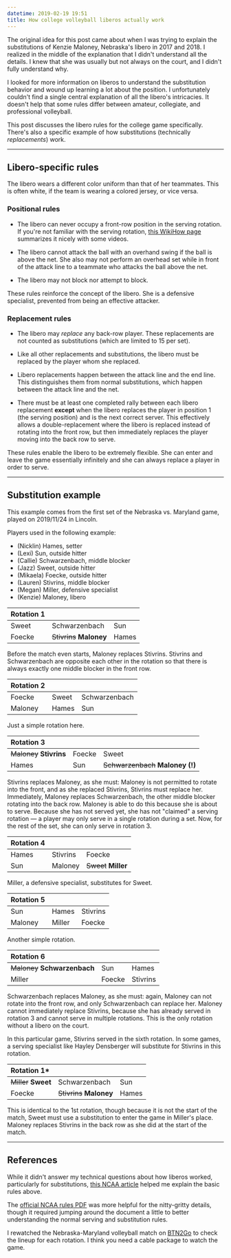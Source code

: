 ```yaml
---
datetime: 2019-02-19 19:51
title: How college volleyball liberos actually work
---
```


The original idea for this post came about when I was trying to explain the substitutions of Kenzie Maloney, Nebraska's libero in 2017 and 2018. I realized in the middle of the explanation that I didn't understand all the details. I knew that she was usually but not always on the court, and I didn't fully understand why.

I looked for more information on liberos to understand the substitution behavior and wound up learning a lot about the position. I unfortunately couldn't find a single central explanation of all the libero's intricacies. It doesn't help that some rules differ between amateur, collegiate, and professional volleyball.

This post discusses the libero rules for the college game specifically. There's also a specific example of how substitutions (technically _replacements_) work.

---

## Libero-specific rules

The libero wears a different color uniform than that of her teammates. This is often white, if the team is wearing a colored jersey, or vice versa.

### Positional rules

- The libero can never occupy a front-row position in the serving rotation. If you're not familiar with the serving rotation, [this WikiHow page](https://www.wikihow.com/Rotate-in-Volleyball) summarizes it nicely with some videos.

- The libero cannot attack the ball with an overhand swing if the ball is above the net. She also may not perform an overhead set while in front of the attack line to a teammate who attacks the ball above the net.

- The libero may not block nor attempt to block.

These rules reinforce the concept of the libero. She is a defensive specialist, prevented from being an effective attacker.

### Replacement rules

- The libero may _replace_ any back-row player. These replacements are not counted as substitutions (which are limited to 15 per set).

- Like all other replacements and substitutions, the libero must be replaced by the player whom she replaced.

- Libero replacements happen between the attack line and the end line. This distinguishes them from normal substitutions, which happen between the attack line and the net.

- There must be at least one completed rally between each libero replacement __except__ when the libero replaces the player in position 1 (the serving position) and is the next correct server. This effectively allows a double-replacement where the libero is replaced instead of rotating into the front row, but then immediately replaces the player moving into the back row to serve.

These rules enable the libero to be extremely flexible. She can enter and leave the game essentially infinitely and she can always replace a player in order to serve.

---

## Substitution example

This example comes from the first set of the Nebraska vs. Maryland game, played on 2019/11/24 in Lincoln.

Players used in the following example:

- (Nicklin) Hames, setter
- (Lexi) Sun, outside hitter
- (Callie) Schwarzenbach, middle blocker
- (Jazz) Sweet, outside hitter
- (Mikaela) Foecke, outside hitter
- (Lauren) Stivrins, middle blocker
- (Megan) Miller, defensive specialist
- (Kenzie) Maloney, libero

Rotation 1 | | |
---|---|---
Sweet  | Schwarzenbach            | Sun
Foecke | ~~Stivrins~~ __Maloney__ | Hames

Before the match even starts, Maloney replaces Stivrins. Stivrins and Schwarzenbach are opposite each other in the rotation so that there is always exactly one middle blocker in the front row.

Rotation 2 | | |
:--|---|---
Foecke  | Sweet | Schwarzenbach
Maloney | Hames | Sun

Just a simple rotation here.

Rotation 3 | | |
:--|---|---
~~Maloney~~ __Stivrins__ | Foecke | Sweet
Hames                    | Sun    | ~~Schwarzenbach~~ __Maloney (!)__

Stivrins replaces Maloney, as she must: Maloney is not permitted to rotate into the front, and as she replaced Stivrins, Stivrins must replace her. Immediately, Maloney replaces Schwarzenbach, the other middle blocker rotating into the back row. Maloney is able to do this because she is about to serve. Because she has not served yet, she has not "claimed" a serving rotation &mdash; a player may only serve in a single rotation during a set. Now, for the rest of the set, she can only serve in rotation 3.

Rotation 4 | | |
:--|---|---
Hames | Stivrins | Foecke
Sun   | Maloney  | ~~Sweet~~ __Miller__

Miller, a defensive specialist, substitutes for Sweet.

Rotation 5 | | |
:--|---|---
Sun     | Hames  | Stivrins
Maloney | Miller | Foecke

Another simple rotation.

Rotation 6 | | |
:--|---|---
~~Maloney~~ __Schwarzenbach__ | Sun    | Hames
Miller                        | Foecke | Stivrins

Schwarzenbach replaces Maloney, as she must: again, Maloney can not rotate into the front row, and only Schwarzenbach can replace her. Maloney cannot immediately replace Stivrins, because she has already served in rotation 3 and cannot serve in multiple rotations. This is the only rotation without a libero on the court.

In this particular game, Stivrins served in the sixth rotation. In some games, a serving specialist like Hayley Densberger will substitute for Stivrins in this rotation.

Rotation 1* | | |
:--|---|---
~~Miller~~ __Sweet__  | Schwarzenbach            | Sun
Foecke                | ~~Stivrins~~ __Maloney__ | Hames

This is identical to the 1st rotation, though because it is not the start of the match, Sweet must use a substitution to enter the game in Miller's place. Maloney replaces Stivrins in the back row as she did at the start of the match.

---

## References

While it didn't answer my technical questions about how liberos worked, particularly for substitutions, [this NCAA article](https://www.ncaa.com/news/volleyball-women/article/2018-08-29/college-volleyball-libero-explained) helped me explain the basic rules above.

The [official NCAA rules PDF](http://www.ncaapublications.com/productdownloads/VBR19.pdf) was more helpful for the nitty-gritty details, though it required jumping around the document a little to better understanding the normal serving and substitution rules.

I rewatched the Nebraska-Maryland volleyball match on [BTN2Go](https://www.btn2go.com/) to check the lineup for each rotation. I think you need a cable package to watch the game.
